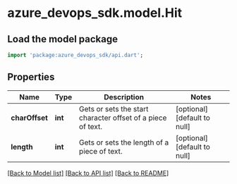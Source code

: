 # azure_devops_sdk.model.Hit

## Load the model package
```dart
import 'package:azure_devops_sdk/api.dart';
```

## Properties
Name | Type | Description | Notes
------------ | ------------- | ------------- | -------------
**charOffset** | **int** | Gets or sets the start character offset of a piece of text. | [optional] [default to null]
**length** | **int** | Gets or sets the length of a piece of text. | [optional] [default to null]

[[Back to Model list]](../README.md#documentation-for-models) [[Back to API list]](../README.md#documentation-for-api-endpoints) [[Back to README]](../README.md)


